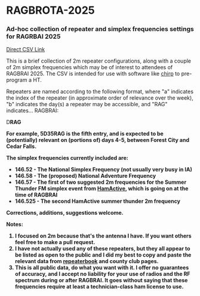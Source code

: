 # RAGBROTA-2025
### Ad-hoc collection of repeater and simplex frequencies settings for RAGRBAI 2025

[Direct CSV Link](https://github.com/grantbrown/RAGBROTA-2025/raw/refs/heads/main/RAGBROTA.csv)

This is a brief collection of 2m repeater configurations, along with a couple of 2m simplex frequencies which may be of interest to attendees of RAGBRAI 2025. The CSV is intended for use with software like [chirp](https://chirpmyradio.com/projects/chirp/wiki/Home) to pre-program a HT. 

Repeaters are named according to the following format, where "a" indicates the index of the repeater (in approximate order of relevance over the week), "b" indicates the day(s) a repeater may be accessible, and "RAG" indicates... RAGBRAI:

<a>D<b>RAG

For example, 5D35RAG is the fifth entry, and is expected to be (potentially) relevant on (portions of) days 4-5, between Forest City and Cedar Falls. 

The simplex frequencies currently included are:

* 146.52 - The National Simplex Frequency (not usually very busy in IA)
* 146.58 - The (proposed) National Adventure Frequency
* 146.57 - The first of two suggested 2m frequencies for the Summer Thunder FM simplex event from [HamActive](https://hamactive.com/index.php), which is going on at the time of RAGBRAI
* 146.525 - The second HamActive summer thunder 2m frequency

Corrections, additions, suggestions welcome. 

Notes:
1. I focused on 2m because that's the antenna I have. If you want others feel free to make a pull request.
2. I have not actually used any of these repeaters, but they all appear to be listed as open to the public and I did my best to copy and paste the relevant data from [repeaterbook](https://www.repeaterbook.com/) and county club pages.
3. This is all public data, do what you want with it. I offer no guarantees of accuracy, and I accept no liability for your use of radios and the RF spectrum during or after RAGBRAI. It goes without saying that these frequencies require at least a technician-class ham license to use. 
